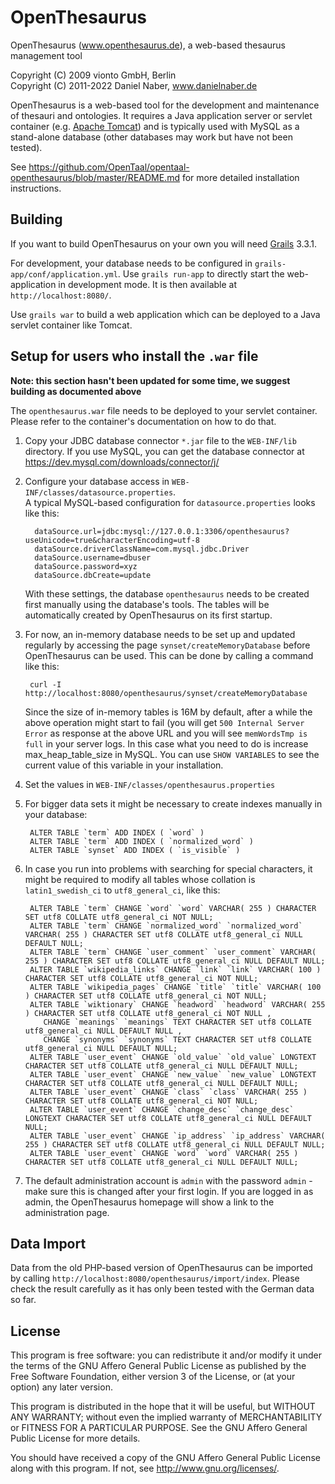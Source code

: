 # OpenThesaurus

OpenThesaurus (www.openthesaurus.de), a web-based thesaurus management tool

Copyright (C) 2009 vionto GmbH, Berlin  
Copyright (C) 2011-2022 Daniel Naber, www.danielnaber.de

OpenThesaurus is a web-based tool for the development and maintenance of
thesauri and ontologies. It requires a Java application server or
servlet container (e.g. [Apache Tomcat](http://tomcat.apache.org)) and is
typically used with MySQL as a stand-alone database (other databases may
work but have not been tested).

See https://github.com/OpenTaal/opentaal-openthesaurus/blob/master/README.md
for more detailed installation instructions.

## Building

If you want to build OpenThesaurus on your own you will need
[Grails](http://www.grails.org) 3.3.1.

For development, your database needs to be configured in
`grails-app/conf/application.yml`. Use `grails run-app`
to directly start the web-application in development mode. It is
then available at `http://localhost:8080/`.

Use `grails war` to build a web application which can be deployed to a Java
servlet container like Tomcat.

## Setup for users who install the `.war` file

**Note: this section hasn't been updated for some time, we suggest building as documented above**

The `openthesaurus.war` file needs to be deployed to your servlet container.
Please refer to the container's documentation on how to do that.

1. Copy your JDBC database connector `*.jar` file to the `WEB-INF/lib` directory.
   If you use MySQL, you can get the database connector at
   https://dev.mysql.com/downloads/connector/j/

2. Configure your database access in `WEB-INF/classes/datasource.properties`.  
   A typical MySQL-based configuration for `datasource.properties` looks like this:

         dataSource.url=jdbc:mysql://127.0.0.1:3306/openthesaurus?useUnicode=true&characterEncoding=utf-8
         dataSource.driverClassName=com.mysql.jdbc.Driver
         dataSource.username=dbuser
         dataSource.password=xyz
         dataSource.dbCreate=update

   With these settings, the database `openthesaurus` needs to be created first manually
   using the database's tools. The tables will be automatically created by OpenThesaurus
   on its first startup.

3. For now, an in-memory database needs to be set up and updated regularly by
   accessing the page `synset/createMemoryDatabase` before OpenThesaurus can be used.
   This can be done by calling a command like this:

        curl -I http://localhost:8080/openthesaurus/synset/createMemoryDatabase

   Since the size of in-memory tables is 16M by default, after a while the above operation
   might start to fail (you will get `500 Internal Server Error` as response at the above URL 
   and you will see `memWordsTmp is full` in your server logs. In this case what you need to
   do is increase max_heap_table_size in MySQL. You can use `SHOW VARIABLES` to see the current
   value of this variable in your installation.

4. Set the values in `WEB-INF/classes/openthesaurus.properties`

5. For bigger data sets it might be necessary to create indexes manually in
   your database:
   
        ALTER TABLE `term` ADD INDEX ( `word` ) 
        ALTER TABLE `term` ADD INDEX ( `normalized_word` ) 
        ALTER TABLE `synset` ADD INDEX ( `is_visible` ) 

6. In case you run into problems with searching for special characters, it might be
   required to modify all tables whose collation is `latin1_swedish_ci` to
   `utf8_general_ci`, like this:
   
        ALTER TABLE `term` CHANGE `word` `word` VARCHAR( 255 ) CHARACTER SET utf8 COLLATE utf8_general_ci NOT NULL;
        ALTER TABLE `term` CHANGE `normalized_word` `normalized_word` VARCHAR( 255 ) CHARACTER SET utf8 COLLATE utf8_general_ci NULL DEFAULT NULL;
        ALTER TABLE `term` CHANGE `user_comment` `user_comment` VARCHAR( 255 ) CHARACTER SET utf8 COLLATE utf8_general_ci NULL DEFAULT NULL;
        ALTER TABLE `wikipedia_links` CHANGE `link` `link` VARCHAR( 100 ) CHARACTER SET utf8 COLLATE utf8_general_ci NOT NULL;
        ALTER TABLE `wikipedia_pages` CHANGE `title` `title` VARCHAR( 100 ) CHARACTER SET utf8 COLLATE utf8_general_ci NOT NULL;  
        ALTER TABLE `wiktionary` CHANGE `headword` `headword` VARCHAR( 255 ) CHARACTER SET utf8 COLLATE utf8_general_ci NOT NULL ,
           CHANGE `meanings` `meanings` TEXT CHARACTER SET utf8 COLLATE utf8_general_ci NULL DEFAULT NULL ,
           CHANGE `synonyms` `synonyms` TEXT CHARACTER SET utf8 COLLATE utf8_general_ci NULL DEFAULT NULL;
        ALTER TABLE `user_event` CHANGE `old_value` `old_value` LONGTEXT CHARACTER SET utf8 COLLATE utf8_general_ci NULL DEFAULT NULL;
        ALTER TABLE `user_event` CHANGE `new_value` `new_value` LONGTEXT CHARACTER SET utf8 COLLATE utf8_general_ci NULL DEFAULT NULL;
        ALTER TABLE `user_event` CHANGE `class` `class` VARCHAR( 255 ) CHARACTER SET utf8 COLLATE utf8_general_ci NOT NULL;
        ALTER TABLE `user_event` CHANGE `change_desc` `change_desc` LONGTEXT CHARACTER SET utf8 COLLATE utf8_general_ci NULL DEFAULT NULL;
        ALTER TABLE `user_event` CHANGE `ip_address` `ip_address` VARCHAR( 255 ) CHARACTER SET utf8 COLLATE utf8_general_ci NULL DEFAULT NULL;
        ALTER TABLE `user_event` CHANGE `word` `word` VARCHAR( 255 ) CHARACTER SET utf8 COLLATE utf8_general_ci NULL DEFAULT NULL;    

7. The default administration account is `admin` with the password `admin` - make
   sure this is changed after your first login. If you are logged in as admin, the
   OpenThesaurus homepage will show a link to the administration page.


## Data Import

Data from the old PHP-based version of OpenThesaurus can be imported by
calling `http://localhost:8080/openthesaurus/import/index`. Please check
the result carefully as it has only been tested with the German data
so far.

## License

This program is free software: you can redistribute it and/or modify
it under the terms of the GNU Affero General Public License as
published by the Free Software Foundation, either version 3 of the
License, or (at your option) any later version.

This program is distributed in the hope that it will be useful,
but WITHOUT ANY WARRANTY; without even the implied warranty of
MERCHANTABILITY or FITNESS FOR A PARTICULAR PURPOSE.  See the
GNU Affero General Public License for more details.

You should have received a copy of the GNU Affero General Public License
along with this program.  If not, see <http://www.gnu.org/licenses/>.

